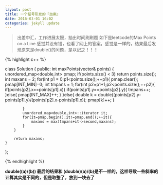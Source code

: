 ```yaml
---
layout: post
title: 一个括号引发的『血案』
date: 2016-03-01 16:02
categories: jekyll update
---
```


> 出差中汇，工作进展太慢，抽出时间刷刷题
> 如下是leetcode的Max Points on a Line 
> 感觉并没有错，也看了网上的答案，感觉是一样的，结果最后发现原来是double()的问题，是以记之！！！

{% highlight c++ %}

class Solution {
public:
    int maxPoints(vector<Point>& points) {
        unordered_map<double,int> pmap;
        if(points.size() < 3)
            return points.size();
        int maxans = 2;
        for(int p1 = 0;p1<points.size();++p1){
            pmap.clear();
            pmap[INT_MIN]=0;
            int tmpans = 1;
            for(int p2=p1+1;p2<points.size();++p2){
                if(points[p2].x==points[p1].x){
                    if(points[p1].y==points[p2].y){
                        tmpans++;
                    }else{
                        pmap[INT_MAX]++;
                    }
                }else{
                    double k = double((points[p2].y-points[p1].y)/(points[p2].x-points[p1].x));
                    pmap[k]++;
                }
              
            }
            unordered_map<double,int>::iterator it;
            for(it=pmap.begin();it!=pmap.end();++it){
                maxans = max(tmpans+it->second,maxans);
            }
        }

        return maxans;
    }
};

{% endhighlight %}

**double((a)/(b)) 最后的结果和 (double)(a)/(b)是不一样的，这样导致一些斜率的计算其实是不同的，但是取整了，放到一块去了**
